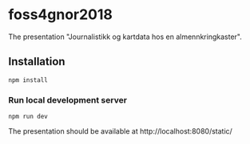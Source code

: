# foss4gnor2018

The presentation "Journalistikk og kartdata hos en almennkringkaster".

## Installation

```
npm install
```

### Run local development server

```
npm run dev
```
The presentation should be available at http://localhost:8080/static/
